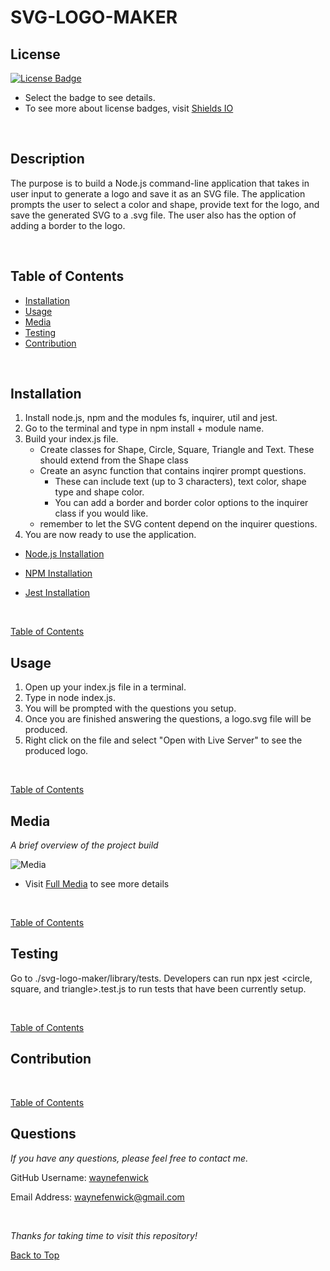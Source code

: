 

# SVG-LOGO-MAKER

## License
[![License Badge](https://img.shields.io/badge/license-mit-green?style=plastic)](https://choosealicense.com/licenses/mit/)&nbsp;

* Select the badge to see details.
* To see more about license badges, visit [Shields IO](https://shields.io/category/license)

&nbsp;

## Description
The purpose is to build a Node.js command-line application that takes in user input to generate a logo and save it as an SVG file. The application prompts the user to select a color and shape, provide text for the logo, and save the generated SVG to a .svg file. The user also has the option of adding a border to the logo.

&nbsp;

## Table of Contents

 * [Installation](#installation)
 * [Usage](#usage)
 * [Media](#media)
 * [Testing](#testing)
 * [Contribution](#contribution)
 

&nbsp;

## Installation

1. Install node.js, npm and the modules fs, inquirer, util and jest.
2. Go to the terminal and type in npm install + module name.
3. Build your index.js file.
     - Create classes for Shape, Circle, Square, Triangle and Text. These should extend from the Shape class
     - Create an async function that contains inqirer prompt questions.
          - These can include text (up to 3 characters), text color, shape type and shape color.
          - You can add a border and border color options to the inquirer class if you would like.
     - remember to let the SVG content depend on the inquirer questions.
4. You are now ready to use the application.

* [Node.js Installation](https://nodejs.org/en)

* [NPM Installation](https://docs.npmjs.com/cli/v8/commands/npm-install)

* [Jest Installation](https://jestjs.io/docs/getting-started)

&nbsp;

[Table of Contents](#table-of-contents)



## Usage

1. Open up your index.js file in a terminal.
2. Type in node index.js.
3. You will be prompted with the questions you setup.
4. Once you are finished answering the questions, a logo.svg file will be produced.
5. Right click on the file and select "Open with Live Server" to see the produced logo.


&nbsp;

[Table of Contents](#table-of-contents)



## Media
_A brief overview of the project build_
&nbsp;


![Media](./library/images/SVGBrief.gif)

* Visit [Full Media](https://drive.google.com/file/d/10J25oGzqWXDTcjkg8xgADKCAaRjAKWo0/view?usp=share_link) to see more details

&nbsp;

[Table of Contents](#table-of-contents)



## Testing

Go to ./svg-logo-maker/library/tests. Developers can run npx jest <circle, square, and triangle>.test.js to run tests that have been currently setup.

&nbsp;

[Table of Contents](#table-of-contents)



## Contribution


&nbsp;

[Table of Contents](#table-of-contents)



## Questions

_If you have any questions, please feel free to contact me._

GitHub Username: [waynefenwick](https://github.com/waynefenwick)

Email Address: <a href="mailto:waynefenwick@gmail.com">waynefenwick@gmail.com</a>

&nbsp;

_Thanks for taking time to visit this repository!_

[Back to Top](#)

